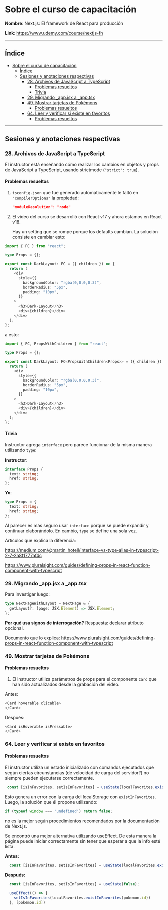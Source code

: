 # Sobre el curso de capacitación

**Nombre**: Next.js: El framework de React para producción

**Link**: <https://www.udemy.com/course/nextjs-fh>

***

## Índice

- [Sobre el curso de capacitación](#sobre-el-curso-de-capacitación)
  - [Índice](#índice)
  - [Sesiones y anotaciones respectivas](#sesiones-y-anotaciones-respectivas)
    - [28. Archivos de JavaScript a TypeScript](#28-archivos-de-javascript-a-typescript)
      - [Problemas resueltos](#problemas-resueltos)
      - [Trivia](#trivia)
    - [29. Migrando _app.jsx a _app.tsx](#29-migrando-_appjsx-a-_apptsx)
    - [49. Mostrar tarjetas de Pokémons](#49-mostrar-tarjetas-de-pokémons)
      - [Problemas resueltos](#problemas-resueltos-1)
    - [64. Leer y verificar si existe en favoritos](#64-leer-y-verificar-si-existe-en-favoritos)
      - [Problemas resueltos](#problemas-resueltos-2)

***

## Sesiones y anotaciones respectivas

### 28. Archivos de JavaScript a TypeScript

El instructor está enseñando cómo realizar los cambios en objetos y props de JavaScript a TypeScript, usando strictmode (`"strict": true`).

#### Problemas resueltos

1. `tsconfig.json` que fue generado automáticamente le faltó en `"compilerOptions"` la propiedad:

    ````json
    "moduleResolution": "node"
    ````

2. El video del curso se desarrolló con React v17 y ahora estamos en React v18.

    Hay un setting que se rompe porque los defaults cambian.
    La solución consiste en cambiar esto:

````ts
import { FC } from "react";

type Props = {};

export const DarkLayout: FC = ({ children }) => {
  return (
    <div
      style={{
        backgroundColor: "rgba(0,0,0,0.3)",
        borderRadius: "5px",
        padding: "10px",
      }}
    >
      <h3>Dark-Layout</h3>
      <div>{children}</div>
    </div>
  );
};

````

a esto:

````ts
import { FC, PropsWithChildren } from "react";

type Props = {};

export const DarkLayout: FC<PropsWithChildren<Props>> = ({ children }) => {
  return (
    <div
      style={{
        backgroundColor: "rgba(0,0,0,0.3)",
        borderRadius: "5px",
        padding: "10px",
      }}
    >
      <h3>Dark-Layout</h3>
      <div>{children}</div>
    </div>
  );
};

````

#### Trivia

Instructor agrega `interface` pero parece funcionar de la misma manera utilizando `type`:

**Instructor**:

````ts
interface Props {
  text: string;
  href: string;
};
````

**Yo**:

````ts
type Props = {
  text: string;
  href: string;
};
````

Al parecer es más seguro usar `interface` porque se puede expandir y continuar elaborándolo. En cambio, `type` se define una sola vez.

Artículos que explica la diferencia: 

<https://medium.com/@martin_hotell/interface-vs-type-alias-in-typescript-2-7-2a8f1777af4c>

<https://www.pluralsight.com/guides/defining-props-in-react-function-component-with-typescript>

### 29. Migrando _app.jsx a _app.tsx

Para investigar luego:

````ts
type NextPageWithLayout = NextPage & {
  getLayout?: (page: JSX.Element) => JSX.Element;
};
````

**Por qué usa signos de interrogación?**
Respuesta: declarar atributo opcional.

Documento que lo explica: <https://www.pluralsight.com/guides/defining-props-in-react-function-component-with-typescript>

### 49. Mostrar tarjetas de Pokémons

#### Problemas resueltos

1. El instructor utiliza parámetros de props para el componente `Card` que han sido actualizados desde la grabación del video.

Antes:

````ts
<Card hoverable clicable>
</Card>
````

Después:

````ts
<Card isHoverable isPressable>
</Card>
````

### 64. Leer y verificar si existe en favoritos

#### Problemas resueltos

El instructor utiliza un estado inicializado con comandos ejecutados que según ciertas circunstancias (de velocidad de carga del servidor?) no siempre pueden ejecutarse correctamente.

````ts
 const [isInFavorites, setIsInFavorites] = useState(localFavorites.existInFavorites(pokemon.id));
````

Esto genera un error con la carga del localStorage con `existInFavorites`. Luego, la solución que él propone utilizando:

````ts
if (typeof window === 'undefined') return false;
````

no es la mejor según procedimientos recomendados por la documentación de Next.js.

Se encontró una mejor alternativa utilizando useEffect. De esta manera la página puede iniciar correctamente sin tener que esperar a que la info esté lista.

**Antes:**

````ts
  const [isInFavorites, setIsInFavorites] = useState(localFavorites.existInFavorites(pokemon.id));
````

**Después:**

````ts
  const [isInFavorites, setIsInFavorites] = useState(false);

  useEffect(() => {
    setIsInFavorites(localFavorites.existInFavorites(pokemon.id))
  }, [pokemon.id]) 
````
